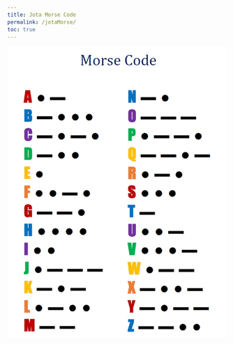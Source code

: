 ```yaml
---
title: Jota Morse Code
permalink: /jotaMorse/
toc: true
---
```


<img src="/assets/jota/JotaMorseCode.jpg">


